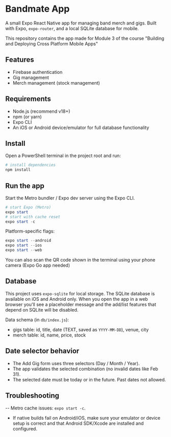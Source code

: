 # Bandmate App

A small Expo React Native app for managing band merch and gigs. Built with Expo, `expo-router`, and a local SQLite database for mobile.

This repository contains the app made for Module 3 of the course "Building and Deploying Cross Platform Mobile Apps"

## Features
- Firebase authentication
- Gig management
- Merch management (stock management)

## Requirements
- Node.js (recommend v18+)
- npm (or yarn)
- Expo CLI
- An iOS or Android device/emulator for full database functionality

## Install
Open a PowerShell terminal in the project root and run:

```powershell
# install dependencies
npm install
```

## Run the app
Start the Metro bundler / Expo dev server using the Expo CLI.

```powershell
# start Expo (Metro)
expo start
# start with cache reset
expo start -c
```

Platform-specific flags:
```powershell
expo start --android
expo start --ios
expo start --web
```

You can also scan the QR code shown in the terminal using your phone camera (Expo Go app needed)

## Database
This project uses `expo-sqlite` for local storage. The SQLite database is available on iOS and Android only. When you open the app in a web browser you'll see a placeholder message and the add/list features that depend on SQLite will be disabled.

Data schema (in `db/index.js`):
- gigs table: id, title, date (TEXT, saved as `YYYY-MM-DD`), venue, city
- merch table: id, name, price, stock

## Date selector behavior
- The Add Gig form uses three selectors (Day / Month / Year).
- The app validates the selected combination (no invalid dates like Feb 31).
- The selected date must be today or in the future. Past dates not allowed.

## Troubleshooting
-- Metro cache issues: `expo start -c`.
- If native builds fail on Android/iOS, make sure your emulator or device setup is correct and that Android SDK/Xcode are installed and configured.